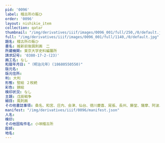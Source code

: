 ```yaml
---
pid: '0096'
label: 稽古所の賑ひ
order: '0096'
layout: nishikie_item
collection: qatar
thumbnail: "/img/derivatives/iiif/images/0096_001/full/250,/0/default.jpg"
full: "/img/derivatives/iiif/images/0096_001/full/1140,/0/default.jpg"
題名: 稽古所の賑ひ
書名: 維新前後諷刺画　二
所蔵機関: 東京大学史料編纂所
請求記号: '0380-17-2-(23)'
画工名: なし
和暦年月日: "（明治元年）(18680550550)"
版元名: 
版元住所: 
判: 大判
形態: 竪絵 ２枚続
彩色: 錦絵
検印状況: なし
主題: 戊辰戦争
細目: 風刺画
その他書誌事項: 桑名、和宮、庄内、会津、仙台、徳川慶喜、尾張、長州、藤堂、薩摩、阿波、芸州、加賀
manifest: "/img/derivatives/iiif/0096/manifest.json"
人名: 
検印: 
その他固有件名: 小唄稽古所
彫師: 
地名: 
---
```

